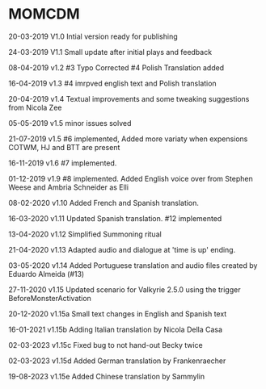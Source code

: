 # MOMCDM

20-03-2019 V1.0 Intial version ready for publishing

24-03-2019 V1.1 Small update after initial plays and feedback

08-04-2019 v1.2 #3 Typo Corrected #4 Polish Translation added

16-04-2019 v1.3 #4 imrpved english text and Polish translation

20-04-2019 v1.4 Textual improvements and some tweaking suggestions from Nicola Zee

05-05-2019 v1.5 minor issues solved

21-07-2019 v1.5 #6 implemented, Added more variaty when expensions COTWM, HJ and BTT are present

16-11-2019 v1.6 #7 implemented.

01-12-2019 v1.9 #8 implemented. Added English voice over from Stephen Weese and Ambria Schneider as Elli

08-02-2020 v1.10 Added French and Spanish translation.

16-03-2020 v1.11 Updated Spanish translation. #12 implemented

13-04-2020 v1.12 Simplified Summoning ritual

21-04-2020 v1.13 Adapted audio and dialogue at 'time is up' ending.

03-05-2020 v1.14 Added Portuguese translation and audio files created by Eduardo Almeida (#13)

27-11-2020 v1.15 Updated scenario for Valkyrie 2.5.0 using the trigger BeforeMonsterActivation

20-12-2020 v1.15a Small text changes in English and Spanish text

16-01-2021 v1.15b Adding Italian translation by Nicola Della Casa

02-03-2023 v1.15c Fixed bug to not hand-out Becky twice

02-03-2023 v1.15d Added German translation by Frankenraecher

19-08-2023 v1.15e Added Chinese translation by Sammylin
